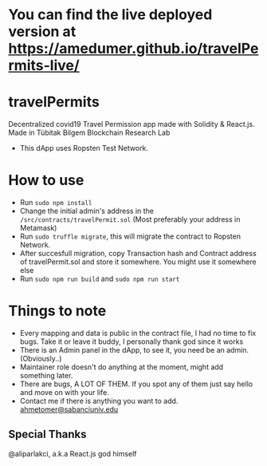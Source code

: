 # You can find the live deployed version at https://amedumer.github.io/travelPermits-live/

# travelPermits
Decentralized covid19 Travel Permission app made with Solidity &amp; React.js. Made in Tübitak Bilgem Blockchain Research Lab

- This dApp uses Ropsten Test Network.

# How to use
- Run ```sudo npm install```
- Change the initial admin's address in the ```/src/contracts/travelPermit.sol``` (Most preferably your address in Metamask)
- Run ```sudo truffle migrate```, this will migrate the contract to Ropsten Network.
- After succesfull migration, copy Transaction hash and Contract address of travelPermit.sol and store it somewhere. You might use it somewhere else
- Run ```sudo npm run build``` and ```sudo npm run start```


# Things to note
- Every mapping and data is public in the contract file, I had no time to fix bugs. Take it or leave it buddy, I personally thank god since it works
- There is an Admin panel in the dApp, to see it, you need be an admin. (Obviously..)
- Maintainer role doesn't do anything at the moment, might add something later.
- There are bugs, A LOT OF THEM. If you spot any of them just say hello and move on with your life.
- Contact me if there is anything you want to add. ahmetomer@sabanciuniv.edu

## Special Thanks
@aliparlakci, a.k.a React.js god himself
